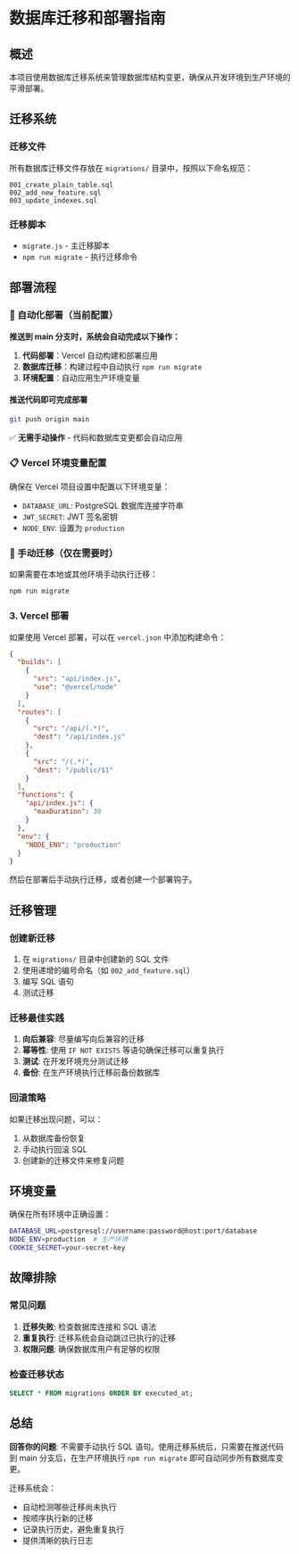 # 数据库迁移和部署指南

## 概述

本项目使用数据库迁移系统来管理数据库结构变更，确保从开发环境到生产环境的平滑部署。

## 迁移系统

### 迁移文件

所有数据库迁移文件存放在 `migrations/` 目录中，按照以下命名规范：

```
001_create_plain_table.sql
002_add_new_feature.sql
003_update_indexes.sql
```

### 迁移脚本

- `migrate.js` - 主迁移脚本
- `npm run migrate` - 执行迁移命令

## 部署流程

### 🚀 自动化部署（当前配置）

**推送到 main 分支时，系统会自动完成以下操作：**

1. **代码部署**：Vercel 自动构建和部署应用
2. **数据库迁移**：构建过程中自动执行 `npm run migrate`
3. **环境配置**：自动应用生产环境变量

#### 推送代码即可完成部署
```bash
git push origin main
```

✅ **无需手动操作** - 代码和数据库变更都会自动应用

### 📋 Vercel 环境变量配置

确保在 Vercel 项目设置中配置以下环境变量：

- `DATABASE_URL`: PostgreSQL 数据库连接字符串
- `JWT_SECRET`: JWT 签名密钥
- `NODE_ENV`: 设置为 `production`

### 🔧 手动迁移（仅在需要时）

如果需要在本地或其他环境手动执行迁移：

```bash
npm run migrate
```

### 3. Vercel 部署

如果使用 Vercel 部署，可以在 `vercel.json` 中添加构建命令：

```json
{
  "builds": [
    {
      "src": "api/index.js",
      "use": "@vercel/node"
    }
  ],
  "routes": [
    {
      "src": "/api/(.*)",
      "dest": "/api/index.js"
    },
    {
      "src": "/(.*)",
      "dest": "/public/$1"
    }
  ],
  "functions": {
    "api/index.js": {
      "maxDuration": 30
    }
  },
  "env": {
    "NODE_ENV": "production"
  }
}
```

然后在部署后手动执行迁移，或者创建一个部署钩子。

## 迁移管理

### 创建新迁移

1. 在 `migrations/` 目录中创建新的 SQL 文件
2. 使用递增的编号命名（如 `002_add_feature.sql`）
3. 编写 SQL 语句
4. 测试迁移

### 迁移最佳实践

1. **向后兼容**: 尽量编写向后兼容的迁移
2. **幂等性**: 使用 `IF NOT EXISTS` 等语句确保迁移可以重复执行
3. **测试**: 在开发环境充分测试迁移
4. **备份**: 在生产环境执行迁移前备份数据库

### 回滚策略

如果迁移出现问题，可以：

1. 从数据库备份恢复
2. 手动执行回滚 SQL
3. 创建新的迁移文件来修复问题

## 环境变量

确保在所有环境中正确设置：

```bash
DATABASE_URL=postgresql://username:password@host:port/database
NODE_ENV=production  # 生产环境
COOKIE_SECRET=your-secret-key
```

## 故障排除

### 常见问题

1. **迁移失败**: 检查数据库连接和 SQL 语法
2. **重复执行**: 迁移系统会自动跳过已执行的迁移
3. **权限问题**: 确保数据库用户有足够的权限

### 检查迁移状态

```sql
SELECT * FROM migrations ORDER BY executed_at;
```

## 总结

**回答你的问题**: 不需要手动执行 SQL 语句。使用迁移系统后，只需要在推送代码到 main 分支后，在生产环境执行 `npm run migrate` 即可自动同步所有数据库变更。

迁移系统会：
- 自动检测哪些迁移尚未执行
- 按顺序执行新的迁移
- 记录执行历史，避免重复执行
- 提供清晰的执行日志
